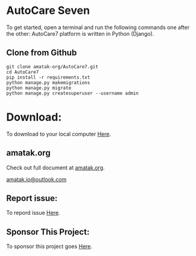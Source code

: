 AutoCare Seven
===============

To get started, open a terminal and run the following commands one after the other:
AutoCare7 platform  is written in Python (Django).


## Clone from Github

```shell
git clone amatak-org/AutoCare7.git
cd AutoCare7
pip install -r requirements.txt
python manage.py makemigrations
python manage.py migrate
python manage.py createsuperuser --username admin
```

# Download:

To download to your local computer [Here](https://github.com/amatak-org/AutoCare7 "Download Full Code").

## amatak.org
Check out full document at [amatak.org](https://amatak.org "The Amatak Opensource site").

amatak.io@outlook.com

## Report issue:

To repord issue [Here](https://github.com/amatak-org/AutoCare7/issues "Report Issue").


## Sponsor This Project:

To sponsor this project goes [Here](/sponsors).